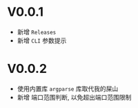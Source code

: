 # V0.0.1
* 新增 `Releases`
* 新增 `CLI` 参数提示

# V0.0.2
* 使用内置库 `argparse` 库取代我的屎山
* 新增 端口范围判断, 以免超出端口范围限制
